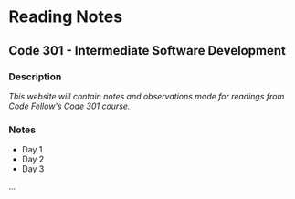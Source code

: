 # Reading Notes
## Code 301 - Intermediate Software Development

### Description
*This website will contain notes and observations made for readings from Code Fellow's Code 301 course.*

### Notes
* Day 1
* Day 2
* Day 3

...
